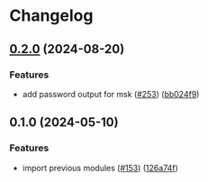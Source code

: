 # Changelog

## [0.2.0](https://github.com/kloia/platform-modules/compare/aws-msk-apache-kafka-cluster-master-v0.1.0...aws-msk-apache-kafka-cluster-master-v0.2.0) (2024-08-20)


### Features

* add password output for msk ([#253](https://github.com/kloia/platform-modules/issues/253)) ([bb024f9](https://github.com/kloia/platform-modules/commit/bb024f940f511f2008b8b489470dc7581adb5298))

## 0.1.0 (2024-05-10)


### Features

* import previous modules ([#153](https://github.com/kloia/platform-modules/issues/153)) ([126a74f](https://github.com/kloia/platform-modules/commit/126a74f8430ca971e61740f72de776dee210bb55))

